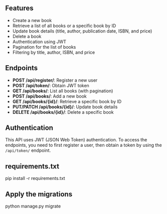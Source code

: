 ## Features

- Create a new book
- Retrieve a list of all books or a specific book by ID
- Update book details (title, author, publication date, ISBN, and price)
- Delete a book
- Authentication using JWT
- Pagination for the list of books
- Filtering by title, author, ISBN, and price

## Endpoints

- **POST /api/register/**: Register a new user
- **POST /api/token/**: Obtain JWT token
- **GET /api/books/**: List all books (with pagination)
- **POST /api/books/**: Add a new book
- **GET /api/books/{id}/**: Retrieve a specific book by ID
- **PUT/PATCH /api/books/{id}/**: Update book details
- **DELETE /api/books/{id}/**: Delete a specific book

## Authentication

This API uses JWT (JSON Web Token) authentication. To access the endpoints, you need to first register a user, then obtain a token by using the `/api/token/` endpoint.

## requirements.txt
pip install -r requirements.txt

## Apply the migrations
python manage.py migrate
